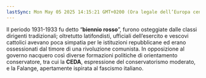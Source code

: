 ```yaml
---
lastSync: Mon May 05 2025 14:15:21 GMT+0200 (Ora legale dell’Europa centrale)
---
```

Il periodo 1931-1933 fu detto “**biennio rosso**”, furono osteggiate dalle classi dirigenti tradizionali; oltretutto latifondisti, ufficiali dell’esercito e vescovi cattolici avevano poca simpatia per le istituzioni repubblicane ed erano ossessionati dal timore di una rivoluzione comunista. In opposizione al governo nacquero così diverse formazioni politiche di orientamento conservatore, tra cui la **CEDA**, espressione del conservatorismo moderato, e la Falange, apertamente ispirata al fascismo italiano.